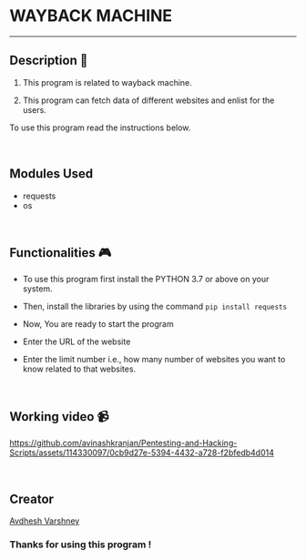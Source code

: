 # WAYBACK MACHINE

---

## **Description 📃**

1. This program is related to wayback machine.

2. This program can fetch data of different websites and enlist for the users.

To use this program read the instructions below.

<br>

## **Modules Used**

- requests
- os

<br>

## **Functionalities 🎮**

- To use this program first install the PYTHON 3.7 or above on your system.

- Then, install the libraries by using the command `pip install requests`

- Now, You are ready to start the program

- Enter the URL of the website

- Enter the limit number i.e., how many number of websites you want to know related to that websites.

<br>

## **Working video 📹**

https://github.com/avinashkranjan/Pentesting-and-Hacking-Scripts/assets/114330097/0cb9d27e-5394-4432-a728-f2bfedb4d014

<br>

## **Creator**

[Avdhesh Varshney](https://github.com/Avdhesh-Varshney)

### Thanks for using this program !
